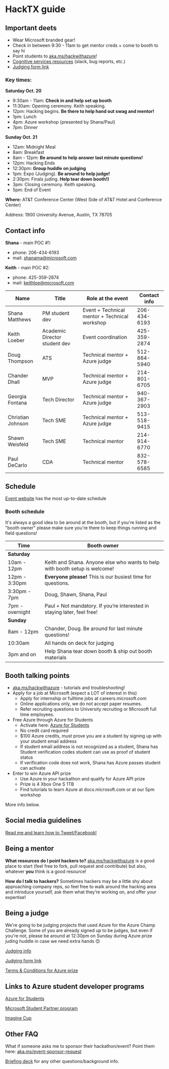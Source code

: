 # HackTX guide

## Important deets
- Wear Microsoft branded gear!
- Check in between 9:30 - 11am to get mentor creds + come to booth to say hi
- Point students to [aka.ms/hackwithazure](https://aka.ms/hackwithazure)!
- [Cognitive services resources](../cog_services_mentor.md) (slack, bug reports, etc.)
- [Judging form link](https://forms.office.com/Pages/ResponsePage.aspx?id=v4j5cvGGr0GRqy180BHbRz_m6h1IaXlHh-JzkM0298RUNlBJMlNYT1lDSFVWVEpFUkpPQTlYTk9JNy4u)

### Key times:

**Saturday Oct. 20**
- 9:30am - 11am:   **Check in and help set up booth**
- 11:30am:         Opening ceremony. Keith speaking.
- 12pm:            Hacking begins. **Be there to help hand out swag and mentor!**
- 1pm:             Lunch
- 4pm:             Azure workshop (presented by Shana/Paul)
- 7pm:             Dinner

**Sunday Oct. 21**
- 12am:            Midnight Meal
- 8am:             Breakfast
- 8am - 12pm:      **Be around to help answer last minute questions!**
- 12pm:            Hacking Ends
- 12:30pm:         **Group huddle on judging**
- 1pm:             Expo (Judging). **Be around to help judge!**
- 2:30pm:          Finals juding. **Help tear down booth!)**
- 3pm:             Closing ceremony. Keith speaking.
- 5pm:             End of Event

**Where:** AT&T Conference Center (West Side of AT&T Hotel and Conference Center)

Address: 1900 University Avenue, Austin, TX 78705
 

## Contact info
**Shana** - main POC #1: 
- phone: 206-434-6193
- mail: shanama@microsoft.com

**Keith** - main POC #2:
- phone: 425-359-2874
- mail: keithloe@microsoft.com

| Name               | Title                         |  Role at the event                            | Contact info |
| ------------------ | ----------------------------- | --------------------------------------------- | ------------ |
| Shana Matthews     | PM student dev                | Event + Technical mentor + Technical workshop | 206-434-6193 |
| Keith Loeber       | Academic Director student dev | Event coordination                            | 425-359-2874 |
| Doug Thompson      | ATS                           | Technical mentor + Azure judge                | 512-864-5940 |
| Chander Dhall      | MVP                           | Technical mentor + Azure judge                | 214-801-6705 |
| Georgia Fontana    | Tech Director                 | Technical mentor + Azure judge                | 940-367-2903 |
| Christian Johnson  | Tech SME                      | Technical mentor + Azure judge                | 513-518-9415 |
| Shawn Weisfeld     | Tech SME                      | Technical mentor                              | 214-914-6770 |
| Paul DeCarlo       | CDA                           | Technical mentor                              | 832-578-6585 |




## Schedule
[Event website](https://hacktx.com/) has the most up-to-date schedule

### Booth schedule
It's always a good idea to be around at the booth, but if you're listed as the "booth owner" please make sure you're there to keep things running and field questions!

| Time               | Booth owner                                                                 | 
| ------------------ | --------------------------------------------------------------------------- |
| **Saturday**       |                                                                             |
| 10am - 12pm        | Keith and Shana. Anyone else who wants to help with booth setup is welcome! |
| 12pm - 3:30pm      | **Everyone please!** This is our busiest time for questions.                |
| 3:30pm - 7pm       | Doug, Shawn, Shana, Paul                                                    |
| 7pm - overnight    | Paul + Not mandatory. If you’re interested in staying later, feel free!     |
| **Sunday**         |                                                                             |
| 8am - 12pm         | Chander, Doug. Be around for last minute questions!                         |
| 10:30am            | All hands on deck for judging                         |
| 3pm and on         | Help Shana tear down booth & ship out booth materials |  

## Booth talking points
- [aka.ms/hackwithazure](https://aka.ms/hackwithazure) - tutorials and troubleshooting!
- Apply for a job at Microsoft (expect a LOT of interest in this)
   - Apply for internship or fulltime jobs at careers.microsoft.com
   - Online applications only, we do not accept paper resumes.
   - Refer recruiting questions to University recruiting or Microsoft full time employees.
- Free Azure through Azure for Students
   - Activate here: [Azure for Students](https://aka.ms/a4s)
   - No credit card required
   - $100 Azure credits, must prove you are a student by signing up with your student email address
   - If student email address is not recognized as a student, Shana has Student verification codes student can use as proof of student status
   - If verification code does not work, Shana has Azure passes student can activate
- Enter to win Azure API prize
   - Use Azure in your hackathon and qualify for Azure API prize
   - Prize is 4 Xbox One S 1TB
   - Find tutorials to learn Azure at docs.microsoft.com or at our 5pm workshop

     
More info below.


## Social media guidelines
[Read me and learn how to Tweet/Facebook!](../socialguidance.pdf)

## Being a mentor
**What resources do I point hackers to?**
[aka.ms/hackwithazure](https://aka.ms/hackwithazure) is a good place to start (feel free to fork, pull request and contribute) but also, whatever **you** think is a good resource!

**How do I talk to hackers?** 
Sometimes hackers may be a little shy about approaching company reps, so feel free to walk around the hacking area and introduce yourself, ask them what they’re working on, and offer your expertise!


## Being a judge
We're going to be judging projects that used Azure for the Azure Champ Challenge. Some of you are already signed up to be judges, but even if you're not, please be around at 12:30pm on Sunday during Azure prize juding huddle in case we need extra hands 😊

[Judging info](../judging)

[Judging form link](https://forms.office.com/Pages/ResponsePage.aspx?id=v4j5cvGGr0GRqy180BHbRz_m6h1IaXlHh-JzkM0298RUNlBJMlNYT1lDSFVWVEpFUkpPQTlYTk9JNy4u)

[Terms & Conditions for Azure prize](hacktx_tcs.pdf)

## Links to Azure student developer programs
[Azure for Students](https://aka.ms/a4s)

[Microsoft Student Partner program](https://imagine.microsoft.com/en-us/msp)

[Imagine Cup](https://imaginecup.microsoft.com/en-us/Events?id=0)

## Other FAQ
What if someone asks me to sponsor their hackathon/event?
Point them here: [aka.ms/event-sponsor-request](https://aka.ms/event-sponsor-request)

[Briefing deck](../hack_briefing_deck.pdf) for any other questions/background info.

